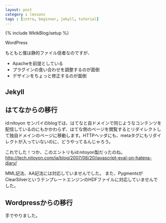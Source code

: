 ```yaml
---
layout: post
category : lessons
tags : [intro, beginner, jekyll, tutorial]
---
```

{% include WktkBlog/setup %}

WordPress

もともと僕は静的ファイル信者なのですが、

- Apacheを前提としている
- プラグインの食い合わせを調整するのが面倒
- デザインをちょっと修正するのが面倒

## Jekyll


## はてなからの移行

id:nitoyon センパイのblogでは、はてなと自ドメインで同じようなコンテンツを配信しているのにもかかわらず、はてな側のページを閲覧するとリダイレクトして独自ドメインのページに移動します。HTTPヘッダにも、metaタグにもリダイレクトが入っていないのに、どうやってるんじゃろう。

これでした！つか、このエントリもid:nitoyon製だったのね。
http://tech.nitoyon.com/ja/blog/2007/08/20/javascript-eval-on-hatena-diary/

MML記法、AA記法には対応していませんでした。
また、PygmentsがClearSilverというテンプレートエンジンのHDFファイルに対応していませんでした。





## Wordpressからの移行

手でやりました。
